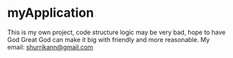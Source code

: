 myApplication
=============

This is my own project, code structure logic may be very bad, hope to have God Great God can make it big with friendly and more reasonable. My email: shurrikann@gmail.com
